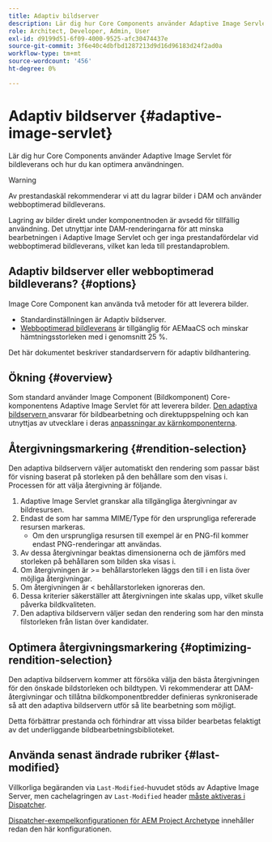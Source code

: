 ```yaml
---
title: Adaptiv bildserver
description: Lär dig hur Core Components använder Adaptive Image Servlet för bildleverans och hur du kan optimera användningen.
role: Architect, Developer, Admin, User
exl-id: d9199d51-6f09-4000-9525-afc30474437e
source-git-commit: 3f6e40c4dbfbd1287213d9d16d96183d24f2ad0a
workflow-type: tm+mt
source-wordcount: '456'
ht-degree: 0%

---
```


# Adaptiv bildserver {#adaptive-image-servlet}

Lär dig hur Core Components använder Adaptive Image Servlet för bildleverans och hur du kan optimera användningen.

>[!WARNING]
>
>Av prestandaskäl rekommenderar vi att du lagrar bilder i DAM och använder webboptimerad bildleverans.
>
>Lagring av bilder direkt under komponentnoden är avsedd för tillfällig användning. Det utnyttjar inte DAM-renderingarna för att minska bearbetningen i Adaptive Image Servlet och ger inga prestandafördelar vid webboptimerad bildleverans, vilket kan leda till prestandaproblem.

## Adaptiv bildserver eller webboptimerad bildleverans? {#options}

Image Core Component kan använda två metoder för att leverera bilder.

* Standardinställningen är Adaptiv bildserver.
* [Webboptimerad bildleverans](/help/developing/web-optimized-image-delivery.md) är tillgänglig för AEMaaCS och minskar hämtningsstorleken med i genomsnitt 25 %.

Det här dokumentet beskriver standardservern för adaptiv bildhantering.

## Ökning {#overview}

Som standard använder Image Component (Bildkomponent) Core-komponentens Adaptive Image Servlet för att leverera bilder. [Den adaptiva bildservern ](https://github.com/adobe/aem-core-wcm-components/wiki/The-Adaptive-Image-Servlet) ansvarar för bildbearbetning och direktuppspelning och kan utnyttjas av utvecklare i deras [anpassningar av kärnkomponenterna](/help/developing/customizing.md).

## Återgivningsmarkering {#rendition-selection}

Den adaptiva bildservern väljer automatiskt den rendering som passar bäst för visning baserat på storleken på den behållare som den visas i. Processen för att välja återgivning är följande.

1. Adaptive Image Servlet granskar alla tillgängliga återgivningar av bildresursen.
1. Endast de som har samma MIME/Type för den ursprungliga refererade resursen markeras.
   * Om den ursprungliga resursen till exempel är en PNG-fil kommer endast PNG-renderingar att användas.
1. Av dessa återgivningar beaktas dimensionerna och de jämförs med storleken på behållaren som bilden ska visas i.
1. Om återgivningen är >= behållarstorleken läggs den till i en lista över möjliga återgivningar.
1. Om återgivningen är &lt; behållarstorleken ignoreras den.
1. Dessa kriterier säkerställer att återgivningen inte skalas upp, vilket skulle påverka bildkvaliteten.
1. Den adaptiva bildservern väljer sedan den rendering som har den minsta filstorleken från listan över kandidater.

## Optimera återgivningsmarkering {#optimizing-rendition-selection}

Den adaptiva bildservern kommer att försöka välja den bästa återgivningen för den önskade bildstorleken och bildtypen. Vi rekommenderar att DAM-återgivningar och tillåtna bildkomponentbredder definieras synkroniserade så att den adaptiva bildservern utför så lite bearbetning som möjligt.

Detta förbättrar prestanda och förhindrar att vissa bilder bearbetas felaktigt av det underliggande bildbearbetningsbiblioteket.

## Använda senast ändrade rubriker {#last-modified}

Villkorliga begäranden via `Last-Modified`-huvudet stöds av Adaptive Image Server, men cachelagringen av `Last-Modified` header [ måste aktiveras i Dispatcher](https://experienceleague.adobe.com/docs/experience-manager-dispatcher/using/configuring/dispatcher-configuration.html?lang=en#caching-http-response-headers).

[Dispatcher-exempelkonfigurationen för AEM Project Archetype](/help/developing/archetype/overview.md) innehåller redan den här konfigurationen.
